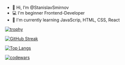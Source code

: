 - 👋 Hi, I’m @StanislavSmirnov
- 💻 I'm beginner Frontend-Developer
- 📖 I'm currently learning JavaScrip, HTML, CSS, React

[![trophy](https://github-profile-trophy.vercel.app/?username=StanislavSmirnovv&theme=onedark)](https://github.com/ryo-ma/github-profile-trophy)


[![GitHub Streak](http://github-readme-streak-stats.herokuapp.com?user=StanislavSmirnovv&theme=dark&hide_border=true&date_format=M%20j%5B%2C%20Y%5D)](https://git.io/streak-stats)


[![Top Langs](https://github-readme-stats.vercel.app/api/top-langs/?username=StanislavSmirnovv)](https://github.com/anuraghazra/github-readme-stats)

[![codewars](https://www.codewars.com/users/StanislavSmirnovv/badges/large)](https://www.codewars.com/users/StanislavSmirnovv)
